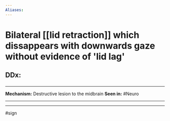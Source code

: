 ```yaml
---
Aliases:
---
```

# Bilateral [[lid retraction]] which dissappears with downwards gaze without evidence of 'lid lag'
## DDx:
###

---
**Mechanism:** Destructive lesion to the midbrain
**Seen in:** #Neuro 

---


---
#sign 